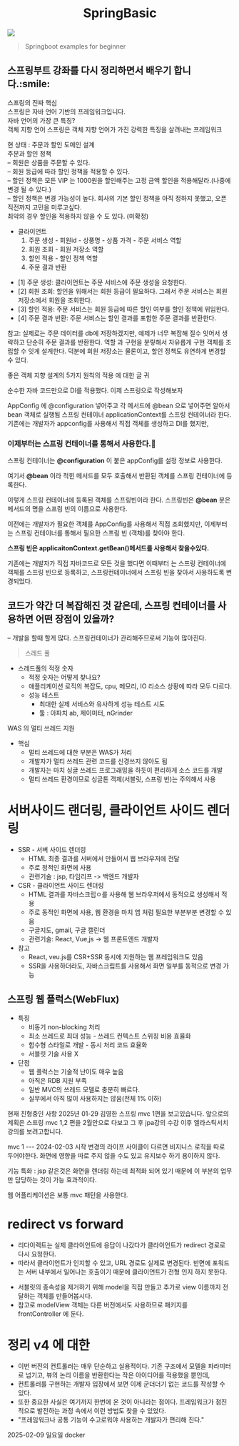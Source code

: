 <div align=center><h1>SpringBasic</h1></div>
 <img src="https://img.shields.io/badge/spring-6DB33F?style=flat&logo=Spring&logoColor=white"/>
 
> Springboot examples for beginner

<h2>스프링부트 강좌를 다시 정리하면서 배우기 합니다.:smile: </h2> 

스프링의 진짜 핵심   
  스프링은 자바 언어 기반의 프레임워크입니다.  
  자바 언어의 가장 큰 특징?  
  객체 지향 언어
  스프링은 객체 지향 언어가 가진 강력한 특징을 살려내는 프레임워크 


현 상태 :  주문과 할인 도메인 설계   
  주문과 할인 정책  
  –	회원은 상품을 주문할 수 있다.  
  –	회원 등급에 따라 할인 정책을 적용할 수 있다.  
  –	할인 정책은 모든 VIP 는 1000원을 할인해주는 고정 금액 할인을 적용해달라.(나중에 변경 될 수 있다.)  
  –	할인 정책은 변경 가능성이 높다. 회사의 기본 할인 정책을 아직 정하지 못했고, 오픈 직전까지 고민을 미루고싶다.     
     최악의 경우 할인을 적용하지 않을 수 도 있다. (미확정)  

* 클라이언트   
  1. 주문 생성 - 회원id - 상풍명 - 상품 가격 - 주문 서비스 역할  
  2. 회원 조회 - 회원 저장소 역할   
  3. 할인 적용 - 할인 정책 역할  
  4.	주문 결과 반환

- [1]	주문 생성: 클라이언트는 주문 서비스에 주문 생성을 요청한다.
- [2] 회원 조회: 할인을 위해서는 회원 등급이 필요하다. 그래서 주문 서비스는 회원 저장소에서 회원을 조회한다.
- [3] 할인 적용: 주문 서비스는 회원 등급에 따른 할인 여부를 할인 정책에 위임한다.
- [4] 주문 결과 반환: 주문 서비스는 할인 결과를 포함한 주문 결과를 반환한다.

  
참고: 실제로는 주문 데이터를 db에 저장하겠지만, 예제가 너무 복잡해 질수 잇어서 생략하고 단순히 주문 결과를 반환한다.
역할 과 구현을 분맇해서 자유롭게 구현 객체를 조립할 수 잇게 설계한다. 덕분에 회원 저장소는 물론이고, 할인 정책도 유연하게 변경할 수 있다. 

좋은 객체 지향 설계의 5가지 원칙의 적용 에 대한 글 귀 

순수한 자바 코드만으로 DI를 적용했다. 이제 스프링으로 작성해보자 

AppConfig 에  @configuration  넣어주고 각 메서드에  @bean  으로 넣어주면 알아서 bean 객체로 실행됨 
스프링 컨테이너 
applicationContext를 스프링 컨테이너라 한다. 
기존에는 개발자가 appconfig를 사용해서 직접 객체를 생성하고 DI를 했지만,

<div><h3>이제부터는 스프링 컨테이너를 통해서 사용한다.</h3></div>

스프링 컨테이너는  **@configuration**  이 붙은 appConfig를 설정 정보로 사용한다. 

여기서  **@bean**  이라 적힌 메서드를 모두 호출해서 반환된 객체를 스프링 컨테이너에 등록한다. 

이렇게 스프링 컨테이너에 등록된 객체를 스프링빈이라 한다. 
스프링빈은 **@bean**   분은 메서드의 명을 스프링 빈의 이름으로 사용한다. 

이전에는 개발자가 필요한 객체를 AppConfig를 사용해서 직접 조회했지만, 
이제부터는 스프링 컨테이너를 통해서 필요한 스프링 빈 (객체)를 찾아야 한다. 

**스프링 빈은 applicaitonContext.getBean()메서드를 사용해서 찾을수있다.**

기존에는 개발자가 직접 자바코드로 모든 것을 했다면 이때부터 는 스프링 컨테이너에 객체를 스프링 빈으로 등록하고, 
스프링컨테이너에서 스프링 빈을 찾아서 사용하도록 변경되었다.
<h2>코드가 약간 더 복잡해진 것 같은데, 스프링 컨테이너를 사용하면 어떤 장점이 있을까?</h2>
–	개발을 할때 할게 많다. 스프링컨테이너가 관리해주므로써 기능이 많아진다. 


</br>

> 스레드 풀


* 스레드풀의 적정 숫자
  * 적정 숫자는 어떻게 찾나요?
  * 애플리케이션 로직의 복잡도, cpu, 메모리, IO 리소스 상황에 따라 모두 다르다.
  * 성능 테스트
    * 최대한 실제 서비스와 유사하게 성능 테스트 시도
    * 툴 : 아파치 ab, 제이미터, nGrinder

WAS 의 멀티 쓰레드 지원
- 핵심
  - 멀티 쓰레드에 대한 부분은 WAS가 처리
  - 개발자가 멀티 쓰레드 관련 코드를 신경쓰지 않아도 됨
  - 개발자는 마치 싱글 쓰레드 프로그래밍을 하듯이 편리하게 소스 코드를 개발
  - 멀티 쓰레드 환경이므로 싱글톤 객체(서블릿, 스프링 빈)는 주의해서 사용

# 서버사이드 랜더링, 클라이언트 사이드 렌더링
  - SSR - 서버 사이드 렌더링
    - HTML 최종 결과를 서버에서 만들어서 웹 브라우저에 전달
    - 주로 정적인 화면에 사용
    - 관련기술 : jsp, 타임리프 -> 백엔드 개발자
  - CSR - 클라이언트 사이드 렌더링
    - HTML 결과를 자바스크립ㅇ를 사용해 웹 브라우저에서 동적으로 생성해서 적용
    - 주로 동적인 화면에 사용, 웹 환경을 마치 앱 처럼 필요한 부분부분 변경할 수 있음
    - 구글지도, gmail, 구글 캘린더
    - 관련기술: React, Vue,js -> 웹 프론트엔드 개발자
  - 참고
    - React, veu.js를 CSR+SSR 동시에 지원하는 웹 프레임워크도 있음
    - SSR을 사용하더라도, 자바스크립트를 사용해서 화면 일부를 동적으로 변경 가능

## 스프링 웹 플럭스(WebFlux)
  - 특징
    - 비동기 non-blocking 처리
    - 최소 쓰레드로 최대 성능 - 쓰레드 컨텍스트 스위칭 비용 효율화
    - 함수형 스타일로 개발 - 동시 처리 코드 효율화
    - 서블릿 기술 사용 X
  - 단점
    - 웹 플럭스는 기술적 난이도 매우 높음
    - 아직은 RDB 지원 부족
    - 일반 MVC의 쓰레드 모델로 충분히 빠르다.
    - 실무에서 아직 많이 사용하지는 않음(전체 1% 이하)
    

현재 진형중인 사항 2025년 01-29
김영한 스프링 mvc 1편을 보고있습니다. 
앞으로의 계획은 
스프링 mvc 1,2 편을 2월안으로 다보고 그 후 jpa강의 수강 이후 엘라스틱서치 강의를 보려고합니다.


mvc 1 --- 2024-02-03 
시작
변경의 라이프 사이클이 다르면 비지니스 로직을 따로 두어야한다. 
화면에 영향을 따로 주지 않을 수도 있고 유지보수 하기 용이하지 않다.

기능 특화 :
jsp 같은것은 화면을 렌더링 하는데 최적화 되어 있기 때문에 이 부분의 업무만 담당하는 것이 가능 효과적이다.

 웹 어플리케이션은 보통 mvc 패턴을 사용한다. 
# redirect vs forward
 - 리다이렉트는 실제 클라이언트에 응답이 나갔다가 클라이언트가 redirect 경로로 다시 요청한다. 
 - 따라서 클라이언트가 인지할 수 있고, URL 경로도 실제로 변경된다. 반면에 포워드는 서버 내부에서 일어나는 호출이기 때문에 클라이언트가 전형 인지 하지 못한다. 
 
* 서블릿의 종속성을 제거하기 위해 model을 직접 만들고 추가로 view 이름까지 전달하는 객체를 만들어봅시다.
* 참고로 modelView 객체는 다른 버전에서도 사용하므로 패키지를 frontController 에 둔다.
# 정리 v4 에 대한
-   이번 버전의 컨트롤러는 매우 단순하고 실용적이다. 기존 구조에서 모델을 파라미터로 넘기고, 뷰의 논리 이름을 반환한다는 작은 아이디어를 적용했을 뿐인데,
- 컨트롤러를 구현하는 개발자 입장에서 보면 이제 군더더기 없는 코드를 작성할 수 있다.
- 또한 중요한 사실은 여기까지 한번에 온 것이 아니라는 점이다. 프레임워크가 점진적으로 발전하는 과정 속에서 이런 방법도 찾을 수 있었다.
- "프레임워크나 공통 기능이 수고로워야 사용하는 개발자가 편리해 진다."

2025-02-09 일요일
docker